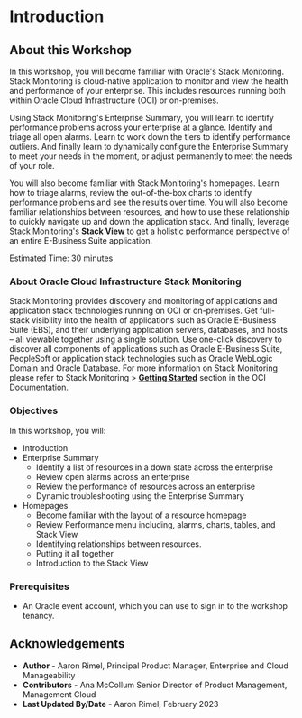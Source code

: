 # Introduction

## About this Workshop

In this workshop, you will become familiar with Oracle's Stack Monitoring. Stack Monitoring is cloud-native application to monitor and view the health and performance of your enterprise. This includes resources running both within Oracle Cloud Infrastructure (OCI) or on-premises.

Using Stack Monitoring's Enterprise Summary, you will learn to identify performance problems across your enterprise at a glance. Identify and triage all open alarms. Learn to work down the tiers to identify performance outliers. And finally learn to dynamically configure the Enterprise Summary to meet your needs in the moment, or adjust permanently to meet the needs of your role.

You will also become familiar with Stack Monitoring's homepages. Learn how to triage alarms, review the out-of-the-box charts to identify performance problems and see the results over time. You will also become familiar relationships between resources, and how to use these relationship to quickly navigate up and down the application stack. And finally, leverage Stack Monitoring's **Stack View** to get a holistic performance perspective of an entire E-Business Suite application.


Estimated Time: 30 minutes

### About Oracle Cloud Infrastructure Stack Monitoring

Stack Monitoring provides discovery and monitoring of applications and application stack technologies running on OCI or on-premises. Get full-stack visibility into the health of applications such as Oracle E-Business Suite (EBS), and their underlying application servers, databases, and hosts – all viewable together using a single solution. Use one-click discovery to discover all components of applications such as Oracle E-Business Suite, PeopleSoft or application stack technologies such as Oracle WebLogic Domain and Oracle Database.  For more information on Stack Monitoring please refer to Stack Monitoring > **[Getting Started](https://docs.oracle.com/en-us/iaas/stack-monitoring/index.html)** section in the OCI Documentation.


### Objectives

In this workshop, you will:
* Introduction
* Enterprise Summary
  - Identify a list of resources in a down state across the enterprise
  - Review open alarms across an enterprise
  - Review the performance of resources across an enterprise
  - Dynamic troubleshooting using the Enterprise Summary
* Homepages
  - Become familiar with the layout of a resource homepage
  - Review Performance menu including, alarms, charts, tables, and Stack View
  - Identifying relationships between resources.
  - Putting it all together
  - Introduction to the Stack View

### Prerequisites


* An Oracle event account, which you can use to sign in to the workshop tenancy.


## Acknowledgements

- **Author** - Aaron Rimel, Principal Product Manager, Enterprise and Cloud Manageability
- **Contributors** - Ana McCollum Senior Director of Product Management, Management Cloud
- **Last Updated By/Date** - Aaron Rimel, February 2023
